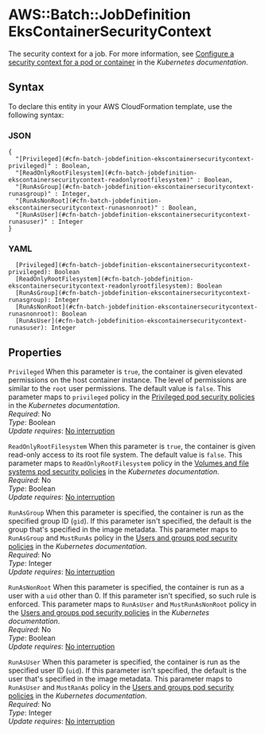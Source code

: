 # AWS::Batch::JobDefinition EksContainerSecurityContext<a name="aws-properties-batch-jobdefinition-ekscontainersecuritycontext"></a>

The security context for a job\. For more information, see [Configure a security context for a pod or container](https://kubernetes.io/docs/tasks/configure-pod-container/security-context/) in the _Kubernetes documentation_\.

## Syntax<a name="aws-properties-batch-jobdefinition-ekscontainersecuritycontext-syntax"></a>

To declare this entity in your AWS CloudFormation template, use the following syntax:

### JSON<a name="aws-properties-batch-jobdefinition-ekscontainersecuritycontext-syntax.json"></a>

```
{
  "[Privileged](#cfn-batch-jobdefinition-ekscontainersecuritycontext-privileged)" : Boolean,
  "[ReadOnlyRootFilesystem](#cfn-batch-jobdefinition-ekscontainersecuritycontext-readonlyrootfilesystem)" : Boolean,
  "[RunAsGroup](#cfn-batch-jobdefinition-ekscontainersecuritycontext-runasgroup)" : Integer,
  "[RunAsNonRoot](#cfn-batch-jobdefinition-ekscontainersecuritycontext-runasnonroot)" : Boolean,
  "[RunAsUser](#cfn-batch-jobdefinition-ekscontainersecuritycontext-runasuser)" : Integer
}
```

### YAML<a name="aws-properties-batch-jobdefinition-ekscontainersecuritycontext-syntax.yaml"></a>

```
  [Privileged](#cfn-batch-jobdefinition-ekscontainersecuritycontext-privileged): Boolean
  [ReadOnlyRootFilesystem](#cfn-batch-jobdefinition-ekscontainersecuritycontext-readonlyrootfilesystem): Boolean
  [RunAsGroup](#cfn-batch-jobdefinition-ekscontainersecuritycontext-runasgroup): Integer
  [RunAsNonRoot](#cfn-batch-jobdefinition-ekscontainersecuritycontext-runasnonroot): Boolean
  [RunAsUser](#cfn-batch-jobdefinition-ekscontainersecuritycontext-runasuser): Integer
```

## Properties<a name="aws-properties-batch-jobdefinition-ekscontainersecuritycontext-properties"></a>

`Privileged` <a name="cfn-batch-jobdefinition-ekscontainersecuritycontext-privileged"></a>
When this parameter is `true`, the container is given elevated permissions on the host container instance\. The level of permissions are similar to the `root` user permissions\. The default value is `false`\. This parameter maps to `privileged` policy in the [Privileged pod security policies](https://kubernetes.io/docs/concepts/security/pod-security-policy/#privileged) in the _Kubernetes documentation_\.  
_Required_: No  
_Type_: Boolean  
_Update requires_: [No interruption](https://docs.aws.amazon.com/AWSCloudFormation/latest/UserGuide/using-cfn-updating-stacks-update-behaviors.html#update-no-interrupt)

`ReadOnlyRootFilesystem` <a name="cfn-batch-jobdefinition-ekscontainersecuritycontext-readonlyrootfilesystem"></a>
When this parameter is `true`, the container is given read\-only access to its root file system\. The default value is `false`\. This parameter maps to `ReadOnlyRootFilesystem` policy in the [Volumes and file systems pod security policies](https://kubernetes.io/docs/concepts/security/pod-security-policy/#volumes-and-file-systems) in the _Kubernetes documentation_\.  
_Required_: No  
_Type_: Boolean  
_Update requires_: [No interruption](https://docs.aws.amazon.com/AWSCloudFormation/latest/UserGuide/using-cfn-updating-stacks-update-behaviors.html#update-no-interrupt)

`RunAsGroup` <a name="cfn-batch-jobdefinition-ekscontainersecuritycontext-runasgroup"></a>
When this parameter is specified, the container is run as the specified group ID \(`gid`\)\. If this parameter isn't specified, the default is the group that's specified in the image metadata\. This parameter maps to `RunAsGroup` and `MustRunAs` policy in the [Users and groups pod security policies](https://kubernetes.io/docs/concepts/security/pod-security-policy/#users-and-groups) in the _Kubernetes documentation_\.  
_Required_: No  
_Type_: Integer  
_Update requires_: [No interruption](https://docs.aws.amazon.com/AWSCloudFormation/latest/UserGuide/using-cfn-updating-stacks-update-behaviors.html#update-no-interrupt)

`RunAsNonRoot` <a name="cfn-batch-jobdefinition-ekscontainersecuritycontext-runasnonroot"></a>
When this parameter is specified, the container is run as a user with a `uid` other than 0\. If this parameter isn't specified, so such rule is enforced\. This parameter maps to `RunAsUser` and `MustRunAsNonRoot` policy in the [Users and groups pod security policies](https://kubernetes.io/docs/concepts/security/pod-security-policy/#users-and-groups) in the _Kubernetes documentation_\.  
_Required_: No  
_Type_: Boolean  
_Update requires_: [No interruption](https://docs.aws.amazon.com/AWSCloudFormation/latest/UserGuide/using-cfn-updating-stacks-update-behaviors.html#update-no-interrupt)

`RunAsUser` <a name="cfn-batch-jobdefinition-ekscontainersecuritycontext-runasuser"></a>
When this parameter is specified, the container is run as the specified user ID \(`uid`\)\. If this parameter isn't specified, the default is the user that's specified in the image metadata\. This parameter maps to `RunAsUser` and `MustRanAs` policy in the [Users and groups pod security policies](https://kubernetes.io/docs/concepts/security/pod-security-policy/#users-and-groups) in the _Kubernetes documentation_\.  
_Required_: No  
_Type_: Integer  
_Update requires_: [No interruption](https://docs.aws.amazon.com/AWSCloudFormation/latest/UserGuide/using-cfn-updating-stacks-update-behaviors.html#update-no-interrupt)
